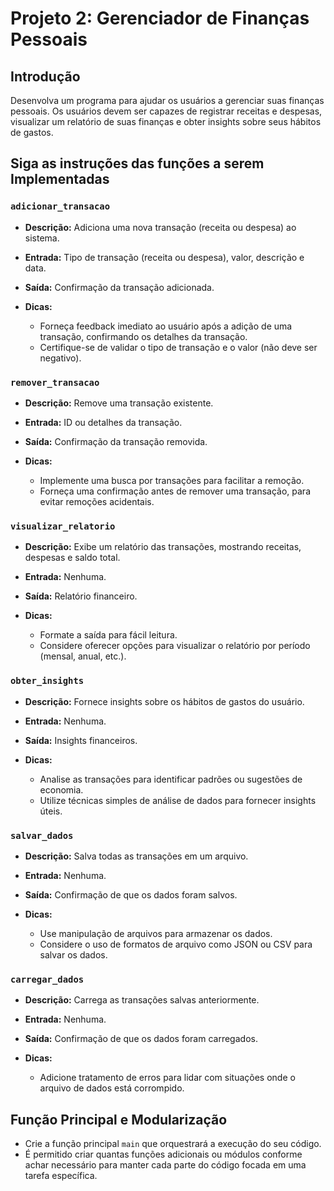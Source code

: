 # Projeto 2: Gerenciador de Finanças Pessoais

## Introdução

Desenvolva um programa para ajudar os usuários a gerenciar suas finanças pessoais. Os usuários devem ser capazes de registrar receitas e despesas, visualizar um relatório de suas finanças e obter insights sobre seus hábitos de gastos.

## Siga as instruções das funções a serem Implementadas

### `adicionar_transacao`

- **Descrição:** Adiciona uma nova transação (receita ou despesa) ao sistema.
- **Entrada:** Tipo de transação (receita ou despesa), valor, descrição e data.
- **Saída:** Confirmação da transação adicionada.
- **Dicas:** 

  - Forneça feedback imediato ao usuário após a adição de uma transação, confirmando os detalhes da transação.
  - Certifique-se de validar o tipo de transação e o valor (não deve ser negativo).

### `remover_transacao`

- **Descrição:** Remove uma transação existente.
- **Entrada:** ID ou detalhes da transação.
- **Saída:** Confirmação da transação removida.
- **Dicas:** 

  - Implemente uma busca por transações para facilitar a remoção.
  - Forneça uma confirmação antes de remover uma transação, para evitar remoções acidentais.

### `visualizar_relatorio`

- **Descrição:** Exibe um relatório das transações, mostrando receitas, despesas e saldo total.
- **Entrada:** Nenhuma.
- **Saída:** Relatório financeiro.
- **Dicas:** 

  - Formate a saída para fácil leitura.
  - Considere oferecer opções para visualizar o relatório por período (mensal, anual, etc.).

### `obter_insights`

- **Descrição:** Fornece insights sobre os hábitos de gastos do usuário.
- **Entrada:** Nenhuma.
- **Saída:** Insights financeiros.
- **Dicas:** 

  - Analise as transações para identificar padrões ou sugestões de economia.
  - Utilize técnicas simples de análise de dados para fornecer insights úteis.

### `salvar_dados`

- **Descrição:** Salva todas as transações em um arquivo.
- **Entrada:** Nenhuma.
- **Saída:** Confirmação de que os dados foram salvos.
- **Dicas:** 

  - Use manipulação de arquivos para armazenar os dados.
  - Considere o uso de formatos de arquivo como JSON ou CSV para salvar os dados.

### `carregar_dados`

- **Descrição:** Carrega as transações salvas anteriormente.
- **Entrada:** Nenhuma.
- **Saída:** Confirmação de que os dados foram carregados.
- **Dicas:** 

  - Adicione tratamento de erros para lidar com situações onde o arquivo de dados está corrompido.

## **Função Principal e Modularização**

- Crie a função principal `main` que orquestrará a execução do seu código.
- É permitido criar quantas funções adicionais ou módulos conforme achar necessário para manter cada parte do código focada em uma tarefa específica.